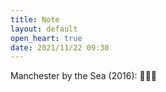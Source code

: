```yaml
---
title: Note
layout: default
open_heart: true
date: 2021/11/22 09:30
---
```


Manchester by the Sea (2016): 🥲🥲🥲
